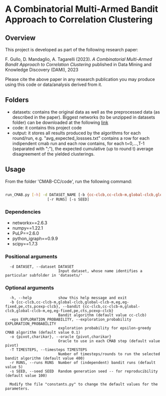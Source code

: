 # A Combinatorial Multi-Armed Bandit Approach to Correlation Clustering

## Overview

This project is developed as part of the following research paper:

F. Gullo, D. Mandaglio, A. Tagarelli (2023). *A Combinatorial Multi-Armed Bandit Approach to Correlation Clustering* published in Data Mining and Knowledge Discovery (DAMI), 2023

Please cite the above paper in any research publication you may produce using this code or data/analysis derived from it.


## Folders
- datasets:  contains the original data as well as the preprocessed data (as described in the paper). Biggest networks (to be unzipped in datasets folder) can be downloaded at the following [link](https://drive.google.com/file/d/18PwfSVlNC2U5AmokNCcepmxHjLLQ4GG6/view?usp=share_link)
- code: it contains this project code
- output: it stores all results produced by the algorithms for each round/run, e.g. "avg_expected_lossses.txt" contains a row for each indipendent cmab run and each row contains, for each t=0,...,T-1 (separated with ";"), the expected cumulative (up to round t) average disagreement of the yielded clusterings.

## Usage

From the folder 'CMAB-CC/code', run the following command:
```bash      

run_CMAB.py [-h] -d DATASET_NAME [-b {cc-clcb,cc-clcb-m,global-clcb,global-clcb-m,eg,eg-fixed,pe,cts,pcexp-clcb}] [-eps EXPLORATION_PROBABILITY] [-o {pivot,charikar}] [-T TIMESTEPS]
                   [-r RUNS] [-s SEED]                            
```
### Dependencies
- networkx==2.6.3
- numpy==1.22.1
- PuLP==2.6.0
- python_igraph==0.9.9
- scipy==1.7.3


### Positional arguments
```
  -d DATASET, --dataset DATASET
                        Input dataset, whose name identifies a particular subfolder in 'datasets/'
```
### Optional arguments
```                                          
  -h, --help            show this help message and exit
  -b {cc-clcb,cc-clcb-m,global-clcb,global-clcb-m,eg,eg-fixed,pe,cts,pcexp-clcb}, --bandit {cc-clcb,cc-clcb-m,global-clcb,global-clcb-m,eg,eg-fixed,pe,cts,pcexp-clcb}
                        Bandit algorithm (default value cc-clcb)
  -eps EXPLORATION_PROBABILITY, --exploration_probability EXPLORATION_PROBABILITY
                        exploration probability for epsilon-greedy CMAB algorithm (default value 0.1)
  -o {pivot,charikar}, --oracle {pivot,charikar}
                        Oracle to use in each CMAB step (default value pivot)
  -T TIMESTEPS, --timesteps TIMESTEPS
                        Number of timesteps/rounds to run the selected bandit algorithm (default value 400)
  -r RUNS, --runs RUNS  Number of (independent) bandit runs (default value 5)
  -s SEED, --seed SEED  Random generation seed -- for reproducibility (default value 100)  

  Modify the file "constants.py" to change the default values for the parameters.          
                    
```

